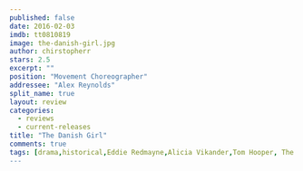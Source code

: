 ```yaml
---
published: false
date: 2016-02-03
imdb: tt0810819
image: the-danish-girl.jpg
author: chirstopherr
stars: 2.5
excerpt: ""
position: "Movement Choreographer"
addressee: "Alex Reynolds"
split_name: true
layout: review
categories: 
  - reviews
  - current-releases
title: "The Danish Girl"
comments: true
tags: [drama,historical,Eddie Redmayne,Alicia Vikander,Tom Hooper, The King's Speech,crossdressing,]
---
```


